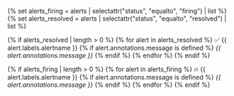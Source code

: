 {% set alerts_firing = alerts | selectattr("status", "equalto", "firing") | list %}
{% set alerts_resolved = alerts | selectattr("status", "equalto", "resolved") | list %}

{% if alerts_resolved | length > 0 %}
  {% for alert in alerts_resolved %}
:white_check_mark: {{ alert.labels.alertname }}
    {% if alert.annotations.message is defined %}
      _{{ alert.annotations.message }}_
    {% endif %}
  {% endfor %}
{% endif %}

{% if alerts_firing | length > 0 %}
  {% for alert in alerts_firing %}
:fire: {{ alert.labels.alertname }}
    {% if alert.annotations.message is defined %}
      _{{ alert.annotations.message }}_
    {% endif %}
  {% endfor %}
{% endif %}
